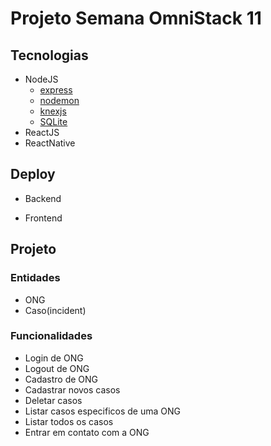 # Projeto Semana OmniStack 11

## Tecnologias
- NodeJS
  - [express](http://expressjs.com/en/4x/api.html)
  - [nodemon](https://github.com/remy/nodemon#nodemon)
  - [knexjs](http://knexjs.org/)
  - [SQLite](https://www.sqlite.org/docs.html)
- ReactJS
- ReactNative

## Deploy
- Backend

- Frontend


## Projeto

### Entidades
- ONG
- Caso(incident)

### Funcionalidades
- Login de ONG
- Logout de ONG
- Cadastro de ONG
- Cadastrar novos casos
- Deletar casos
- Listar casos especificos de uma ONG
- Listar todos os casos
- Entrar em contato com a ONG